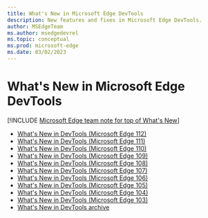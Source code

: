 ```yaml
---
title: What's New in Microsoft Edge DevTools
description: New features and fixes in Microsoft Edge DevTools.
author: MSEdgeTeam
ms.author: msedgedevrel
ms.topic: conceptual
ms.prod: microsoft-edge
ms.date: 03/02/2023
---
```

# What's New in Microsoft Edge DevTools

[!INCLUDE [Microsoft Edge team note for top of What's New](includes/edge-whats-new-note.md)]

<!-- maintenance notes:
* add the new page to toc.yml
* move eleventh oldest link into whats-new-archive.md
-->

* [What's New in DevTools (Microsoft Edge 112)](2023/03/devtools-112.md)
* [What's New in DevTools (Microsoft Edge 111)](2023/03/devtools-111.md)
* [What's New in DevTools (Microsoft Edge 110)](2023/02/devtools-110.md)
* [What's New in DevTools (Microsoft Edge 109)](2023/01/devtools-109.md)
* [What's New in DevTools (Microsoft Edge 108)](2022/12/devtools-108.md)
* [What's New in DevTools (Microsoft Edge 107)](2022/10/devtools-107.md)
* [What's New in DevTools (Microsoft Edge 106)](2022/09/devtools-106.md)
* [What's New in DevTools (Microsoft Edge 105)](2022/09/devtools-105.md)
* [What's New in DevTools (Microsoft Edge 104)](2022/08/devtools-104.md)
* [What's New in DevTools (Microsoft Edge 103)](2022/06/devtools-103.md)
* [What's New in DevTools archive](./whats-new-archive.md)
